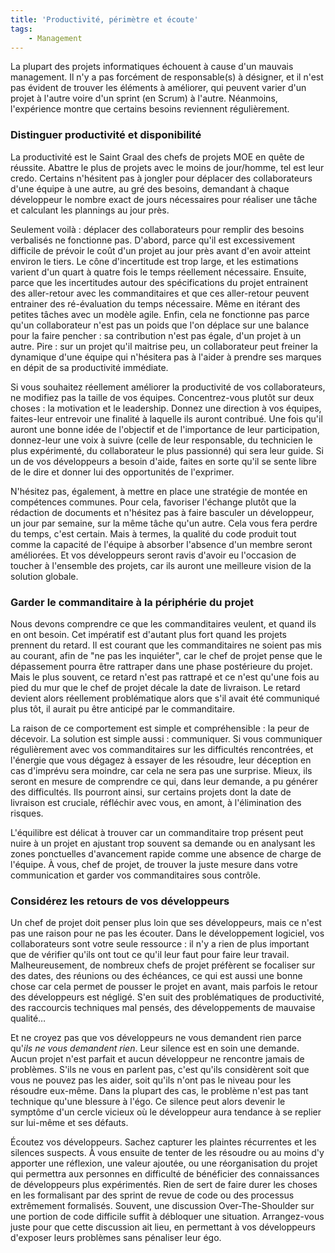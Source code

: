 ```yaml
---
title: 'Productivité, périmètre et écoute'
tags:
    - Management
---
```


La plupart des projets informatiques échouent à cause d'un mauvais management.
Il n'y a pas forcément de responsable(s) à désigner, et il n'est pas évident de
trouver les éléments à améliorer, qui peuvent varier d'un projet à l'autre voire
d'un sprint (en Scrum) à l'autre. Néanmoins, l'expérience montre que certains
besoins reviennent régulièrement.

<!-- more -->

### Distinguer productivité et disponibilité

La productivité est le Saint Graal des chefs de projets MOE en quête de
réussite. Abattre le plus de projets avec le moins de jour/homme, tel est leur
credo. Certains n'hésitent pas à jongler pour déplacer des collaborateurs d'une
équipe à une autre, au gré des besoins, demandant à chaque développeur le nombre
exact de jours nécessaires pour réaliser une tâche et calculant les plannings au
jour près.

Seulement voilà&nbsp;: déplacer des collaborateurs pour remplir des besoins
verbalisés ne fonctionne pas. D'abord, parce qu'il est excessivement difficile
de prévoir le coût d'un projet au jour près avant d'en avoir atteint environ le
tiers. Le cône d'incertitude est trop large, et les estimations varient d'un
quart à quatre fois le temps réellement nécessaire. Ensuite, parce que les
incertitudes autour des spécifications du projet entrainent des aller-retour
avec les commanditaires et que ces aller-retour peuvent entrainer des
ré-évaluation du temps nécessaire. Même en itérant des petites tâches avec un
modèle agile. Enfin, cela ne fonctionne pas parce qu'un collaborateur n'est pas
un poids que l'on déplace sur une balance pour la faire pencher&nbsp;: sa
contribution n'est pas égale, d'un projet à un autre. Pire&nbsp;: sur un projet
qu'il maitrise peu, un collaborateur peut freiner la dynamique d'une équipe qui
n'hésitera pas à l'aider à prendre ses marques en dépit de sa productivité
immédiate.

Si vous souhaitez réellement améliorer la productivité de vos collaborateurs, ne
modifiez pas la taille de vos équipes. Concentrez-vous plutôt sur deux
choses&nbsp;: la motivation et le <span lang="en">leadership</span>. Donnez une
direction à vos équipes, faites-leur entrevoir une finalité à laquelle ils
auront contribué. Une fois qu'il auront une bonne idée de l'objectif et de
l'importance de leur participation, donnez-leur une voix à suivre (celle de leur
responsable, du technicien le plus expérimenté, du collaborateur le plus
passionné) qui sera leur guide. Si un de vos développeurs a besoin d'aide,
faites en sorte qu'il se sente libre de le dire et donner lui des opportunités
de l'exprimer.

N'hésitez pas, également, à mettre en place une stratégie de montée en
compétences communes. Pour cela, favoriser l'échange plutôt que la rédaction de
documents et n'hésitez pas à faire basculer un développeur, un jour par semaine,
sur la même tâche qu'un autre. Cela vous fera perdre du temps, c'est certain.
Mais à termes, la qualité du code produit tout comme la capacité de l'équipe à
absorber l'absence d'un membre seront améliorées. Et vos développeurs seront
ravis d'avoir eu l'occasion de toucher à l'ensemble des projets, car ils auront
une meilleure vision de la solution globale.

### Garder le commanditaire à la périphérie du projet

Nous devons comprendre ce que les commanditaires veulent, et quand ils en ont
besoin. Cet impératif est d'autant plus fort quand les projets prennent du
retard. Il est courant que les commanditaires ne soient pas mis au courant, afin
de "ne pas les inquiéter", car le chef de projet pense que le dépassement pourra
être rattraper dans une phase postérieure du projet. Mais le plus souvent, ce
retard n'est pas rattrapé et ce n'est qu'une fois au pied du mur que le chef de
projet décale la date de livraison. Le retard devient alors réellement
problématique alors que s'il avait été communiqué plus tôt, il aurait pu être
anticipé par le commanditaire.

La raison de ce comportement est simple et compréhensible&nbsp;: la peur de
décevoir. La solution est simple aussi&nbsp;: communiquer. Si vous communiquer
régulièrement avec vos commanditaires sur les difficultés rencontrées, et
l'énergie que vous dégagez à essayer de les résoudre, leur déception en cas
d'imprévu sera moindre, car cela ne sera pas une surprise. Mieux, ils seront en
mesure de comprendre ce qui, dans leur demande, a pu générer des difficultés.
Ils pourront ainsi, sur certains projets dont la date de livraison est cruciale,
réfléchir avec vous, en amont, à l'élimination des risques.

L'équilibre est délicat à trouver car un commanditaire trop présent peut nuire à
un projet en ajustant trop souvent sa demande ou en analysant les zones
ponctuelles d'avancement rapide comme une absence de charge de l'équipe. À vous,
chef de projet, de trouver la juste mesure dans votre communication et garder
vos commanditaires sous contrôle.

### Considérez les retours de vos développeurs

Un chef de projet doit penser plus loin que ses développeurs, mais ce n'est pas
une raison pour ne pas les écouter. Dans le développement logiciel, vos
collaborateurs sont votre seule ressource&nbsp;: il n'y a rien de plus important
que de vérifier qu'ils ont tout ce qu'il leur faut pour faire leur travail.
Malheureusement, de nombreux chefs de projet préfèrent se focaliser sur des
dates, des réunions ou des échéances, ce qui est aussi une bonne chose car cela
permet de pousser le projet en avant, mais parfois le retour des développeurs
est négligé. S'en suit des problématiques de productivité, des raccourcis
techniques mal pensés, des développements de mauvaise qualité…

Et ne croyez pas que vos développeurs ne vous demandent rien parce qu'_ils ne
vous demandent rien_. Leur silence est en soin une demande. Aucun projet n'est
parfait et aucun développeur ne rencontre jamais de problèmes. S'ils ne vous en
parlent pas, c'est qu'ils considèrent soit que vous ne pouvez pas les aider,
soit qu'ils n'ont pas le niveau pour les résoudre eux-même. Dans la plupart des
cas, le problème n'est pas tant technique qu'une blessure à l'égo. Ce silence
peut alors devenir le symptôme d'un cercle vicieux où le développeur aura
tendance à se replier sur lui-même et ses défauts.

Écoutez vos développeurs. Sachez capturer les plaintes récurrentes et les
silences suspects. À vous ensuite de tenter de les résoudre ou au moins d'y
apporter une réflexion, une valeur ajoutée, ou une réorganisation du projet qui
permettra aux personnes en difficulté de bénéficier des connaissances de
développeurs plus expérimentés. Rien de sert de faire durer les choses en les
formalisant par des sprint de revue de code ou des processus extrêmement
formalisés. Souvent, une discussion <span lang="en">Over-The-Shoulder</span> sur
une portion de code difficile suffit à débloquer une situation. Arrangez-vous
juste pour que cette discussion ait lieu, en permettant à vos développeurs
d'exposer leurs problèmes sans pénaliser leur égo.
